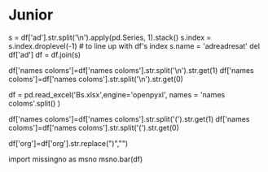# Junior

s = df['ad'].str.split('\n').apply(pd.Series, 1).stack()
s.index = s.index.droplevel(-1) # to line up with df's index
s.name = 'adreadresat'
del df['ad']
df = df.join(s)

df['names coloms']=df['names coloms'].str.split('\n').str.get(1)
df['names coloms']=df['names coloms'].str.split('\n').str.get(0)

df = pd.read_excel('Вs.xlsx',engine='openpyxl', names = 'names coloms'.split() )

df['names coloms']=df['names coloms'].str.split('(').str.get(1)
df['names coloms']=df['names coloms'].str.split('(').str.get(0)


df['org']=df['org'].str.replace(")","")

import missingno as msno
msno.bar(df)
